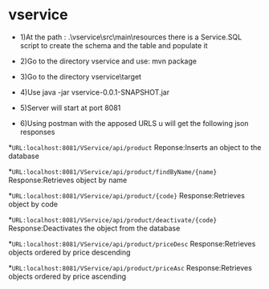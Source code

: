 
# vservice

* 1)At the path : .\vservice\src\main\resources there is a Service.SQL script to create the schema and the table and populate it
* 2)Go to the directory vservice and use: mvn package
* 3)Go to the directory vservice\target 
* 4)Use java -jar vservice-0.0.1-SNAPSHOT.jar
* 5)Server will start at port 8081

* 6)Using postman with the apposed URLS u will get the following json responses


*`URL:localhost:8081/VService/api/product`
Reponse:Inserts an object to the database 

*`URL:localhost:8081/VService/api/product/findByName/{name}`
Response:Retrieves object by name

*`URL:localhost:8081/VService/api/product/{code}`
Response:Retrieves object by code

*`URL:localhost:8081/VService/api/product/deactivate/{code}`
Response:Deactivates the object from the database

*`URL:localhost:8081/VService/api/product/priceDesc`
Response:Retrieves objects ordered by price descending

*`URL:localhost:8081/VService/api/product/priceAsc`
Response:Retrieves objects ordered by price ascending
